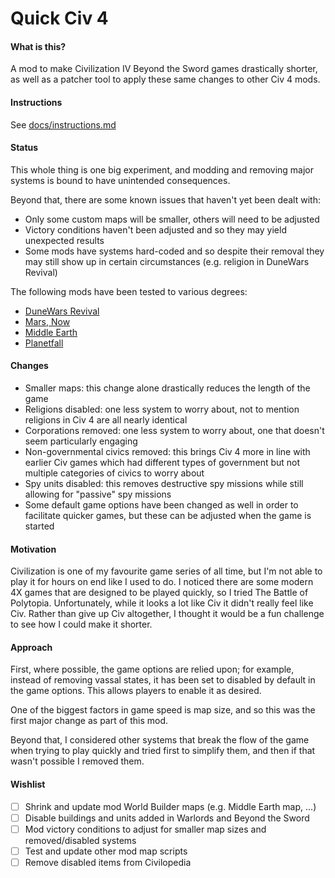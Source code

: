 # Quick Civ 4

#### What is this?

A mod to make Civilization IV Beyond the Sword games drastically shorter, as well as a patcher tool to apply these same changes to other Civ 4 mods.

#### Instructions

See [docs/instructions.md](docs/instructions.md)

#### Status

This whole thing is one big experiment, and modding and removing major systems is bound to have unintended consequences.

Beyond that, there are some known issues that haven't yet been dealt with:

- Only some custom maps will be smaller, others will need to be adjusted
- Victory conditions haven't been adjusted and so they may yield unexpected results
- Some mods have systems hard-coded and so despite their removal they may still show up in certain circumstances (e.g. religion in DuneWars Revival)

The following mods have been tested to various degrees:

- [DuneWars Revival](https://forums.civfanatics.com/resources/dune-wars-revival-villeneuve-inspired-patch.28465/)
- [Mars, Now](https://forums.civfanatics.com/threads/bts-mars-now.312246/)
- [Middle Earth](https://forums.civfanatics.com/resources/middle-earth-mod.22813/)
- [Planetfall](https://forums.civfanatics.com/threads/download-thread.253775/)

#### Changes

- Smaller maps: this change alone drastically reduces the length of the game
- Religions disabled: one less system to worry about, not to mention religions in Civ 4 are all nearly identical
- Corporations removed: one less system to worry about, one that doesn't seem particularly engaging
- Non-governmental civics removed: this brings Civ 4 more in line with earlier Civ games which had different types of government but not multiple categories of civics to worry about
- Spy units disabled: this removes destructive spy missions while still allowing for "passive" spy missions
- Some default game options have been changed as well in order to facilitate quicker games, but these can be adjusted when the game is started

#### Motivation

Civilization is one of my favourite game series of all time, but I'm not able to play it for hours on end like I used to do. I noticed there are some modern 4X games that are designed to be played quickly, so I tried The Battle of Polytopia. Unfortunately, while it looks a lot like Civ it didn't really feel like Civ. Rather than give up Civ altogether, I thought it would be a fun challenge to see how I could make it shorter.

#### Approach

First, where possible, the game options are relied upon; for example, instead of removing vassal states, it has been set to disabled by default in the game options. This allows players to enable it as desired.

One of the biggest factors in game speed is map size, and so this was the first major change as part of this mod.

Beyond that, I considered other systems that break the flow of the game when trying to play quickly and tried first to simplify them, and then if that wasn't possible I removed them.

#### Wishlist

- [ ] Shrink and update mod World Builder maps (e.g. Middle Earth map, ...)
- [ ] Disable buildings and units added in Warlords and Beyond the Sword
- [ ] Mod victory conditions to adjust for smaller map sizes and removed/disabled systems
- [ ] Test and update other mod map scripts
- [ ] Remove disabled items from Civilopedia
